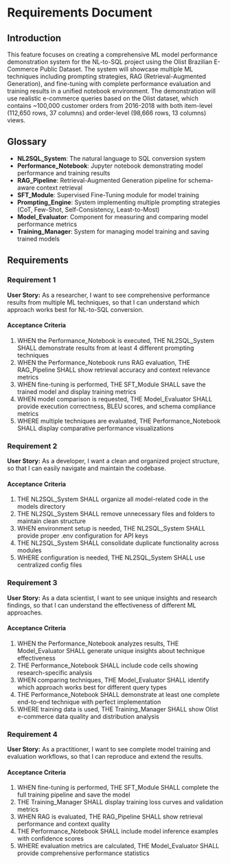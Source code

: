 # Requirements Document

## Introduction

This feature focuses on creating a comprehensive ML model performance demonstration system for the NL-to-SQL project using the Olist Brazilian E-Commerce Public Dataset. The system will showcase multiple ML techniques including prompting strategies, RAG (Retrieval-Augmented Generation), and fine-tuning with complete performance evaluation and training results in a unified notebook environment. The demonstration will use realistic e-commerce queries based on the Olist dataset, which contains ~100,000 customer orders from 2016-2018 with both item-level (112,650 rows, 37 columns) and order-level (98,666 rows, 13 columns) views.

## Glossary

- **NL2SQL_System**: The natural language to SQL conversion system
- **Performance_Notebook**: Jupyter notebook demonstrating model performance and training results
- **RAG_Pipeline**: Retrieval-Augmented Generation pipeline for schema-aware context retrieval
- **SFT_Module**: Supervised Fine-Tuning module for model training
- **Prompting_Engine**: System implementing multiple prompting strategies (CoT, Few-Shot, Self-Consistency, Least-to-Most)
- **Model_Evaluator**: Component for measuring and comparing model performance metrics
- **Training_Manager**: System for managing model training and saving trained models

## Requirements

### Requirement 1

**User Story:** As a researcher, I want to see comprehensive performance results from multiple ML techniques, so that I can understand which approach works best for NL-to-SQL conversion.

#### Acceptance Criteria

1. WHEN the Performance_Notebook is executed, THE NL2SQL_System SHALL demonstrate results from at least 4 different prompting techniques
2. WHEN the Performance_Notebook runs RAG evaluation, THE RAG_Pipeline SHALL show retrieval accuracy and context relevance metrics
3. WHEN fine-tuning is performed, THE SFT_Module SHALL save the trained model and display training metrics
4. WHEN model comparison is requested, THE Model_Evaluator SHALL provide execution correctness, BLEU scores, and schema compliance metrics
5. WHERE multiple techniques are evaluated, THE Performance_Notebook SHALL display comparative performance visualizations

### Requirement 2

**User Story:** As a developer, I want a clean and organized project structure, so that I can easily navigate and maintain the codebase.

#### Acceptance Criteria

1. THE NL2SQL_System SHALL organize all model-related code in the models directory
2. THE NL2SQL_System SHALL remove unnecessary files and folders to maintain clean structure
3. WHEN environment setup is needed, THE NL2SQL_System SHALL provide proper .env configuration for API keys
4. THE NL2SQL_System SHALL consolidate duplicate functionality across modules
5. WHERE configuration is needed, THE NL2SQL_System SHALL use centralized config files

### Requirement 3

**User Story:** As a data scientist, I want to see unique insights and research findings, so that I can understand the effectiveness of different ML approaches.

#### Acceptance Criteria

1. WHEN the Performance_Notebook analyzes results, THE Model_Evaluator SHALL generate unique insights about technique effectiveness
2. THE Performance_Notebook SHALL include code cells showing research-specific analysis
3. WHEN comparing techniques, THE Model_Evaluator SHALL identify which approach works best for different query types
4. THE Performance_Notebook SHALL demonstrate at least one complete end-to-end technique with perfect implementation
5. WHERE training data is used, THE Training_Manager SHALL show Olist e-commerce data quality and distribution analysis

### Requirement 4

**User Story:** As a practitioner, I want to see complete model training and evaluation workflows, so that I can reproduce and extend the results.

#### Acceptance Criteria

1. WHEN fine-tuning is performed, THE SFT_Module SHALL complete the full training pipeline and save the model
2. THE Training_Manager SHALL display training loss curves and validation metrics
3. WHEN RAG is evaluated, THE RAG_Pipeline SHALL show retrieval performance and context quality
4. THE Performance_Notebook SHALL include model inference examples with confidence scores
5. WHERE evaluation metrics are calculated, THE Model_Evaluator SHALL provide comprehensive performance statistics